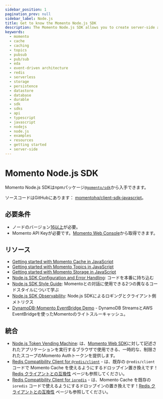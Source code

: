 ```yaml
---
sidebar_position: 1
pagination_prev: null
sidebar_label: Node.js
title: Get to know the Momento Node.js SDK
description: The Momento Node.js SDK allows you to create server-side applications in TypeScript or JavaScript, and take advantage of Momento's caching and pub-sub features. Find resources and examples here!
keywords:
  - momento
  - cache
  - caching
  - topics
  - pubsub
  - pub/sub
  - eda
  - event-driven architecture
  - redis
  - serverless
  - storage
  - persistence
  - datastore
  - database
  - durable
  - sdk
  - sdks
  - api
  - typescript
  - javascript
  - nodejs
  - node.js
  - examples
  - resources
  - getting started
  - server-side
---
```


# Momento Node.js SDK

Momento Node.js SDKはnpmパッケージ[`@gomento/sdk`](https://www.npmjs.com/package/@gomento/sdk)から入手できます。

ソースコードはGitHubにあります： [momentohq/client-sdk-javascript](https://github.com/momentohq/client-sdk-javascript)。

## 必要条件

- ノードのバージョン[16以上](https://nodejs.org/en/download/)が必要。
- Momento API Keyが必要です。[Momento Web Console](https://console.gomomento.com/)から取得できます。

## リソース

- [Getting started with Momento Cache in JavaScript](./cache.mdx)
- [Getting started with Momento Topics in JavaScript](./topics.mdx)
- [Getting started with Momento Storage in JavaScript](/sdks/nodejs/storage.mdx)
- [Node.js SDK Configuration and Error Handling](./config-and-error-handling.mdx): コードを本番に持ち込む
- [Node.js SDK Style Guide](./style-guide.mdx): Momentoとの対話に使用できる2つの異なるコードスタイルについて学ぶ
- [Node.js SDK Observability](./observability.mdx): Node.js SDKによるロギングとクライアント側メトリクス
-  [DynamoDB-Momento EventBridge Demo](https://github.com/momentohq/client-sdk-javascript/tree/main/examples/nodejs/aws/eventbridge) - DynamoDB StreamsとAWS EventBridgeを使ったMomentoのライトスルーキャッシュ。

## 統合

- [Node.js Token Vending Machine](https://github.com/momentohq/client-sdk-javascript/tree/main/examples/nodejs/token-vending-machine): は、[Momento Web SDK](https://github.com/momentohq/client-sdk-javascript/tree/main/packages/client-sdk-web)に対して記述されたアプリケーションを実行するブラウザで使用できる、一時的な、制限されたスコープのMomento Authトークンを提供します。
- [Redis Compatibility Client for `@redis/client`](https://github.com/momentohq/momento-node-redis-client) - は、既存の `@redis/client` コードで Momento Cache を使えるようにするドロップイン置き換えです！[Redis クライアントとの互換性](/cache/integrations/redis-client-compatibility.md) ページも参照してください。
- [Redis Compatibility Client for `ioredis`](https://github.com/momentohq/momento-node-ioredis-client) - は、Momento Cache を既存の `ioredis` コードで使えるようにするドロップインの置き換えです！[Redis クライアントとの互換性](/cache/integrations/redis-client-compatibility.md) ページも参照してください。
